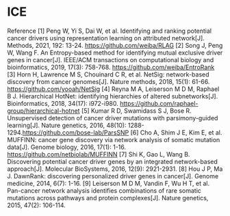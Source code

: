 # ICE


Reference
[1] Peng W, Yi S, Dai W, et al. Identifying and ranking potential cancer drivers using representation learning on attributed network[J]. Methods, 2021, 192: 13-24. https://github.com/weiba/RLAG
[2] Song J, Peng W, Wang F. An Entropy-based method for identifying mutual exclusive driver genes in cancer[J]. IEEE/ACM transactions on computational biology and bioinformatics, 2019, 17(3): 758-768. https://github.com/weiba/EntroRank
[3] Horn H, Lawrence M S, Chouinard C R, et al. NetSig: network-based discovery from cancer genomes[J]. Nature methods, 2018, 15(1): 61-66. https://github.com/yooah/NetSig
[4] Reyna M A, Leiserson M D M, Raphael B J. Hierarchical HotNet: identifying hierarchies of altered subnetworks[J]. Bioinformatics, 2018, 34(17): i972-i980. https://github.com/raphael-group/hierarchical-hotnet
[5] Kumar R D, Swamidass S J, Bose R. Unsupervised detection of cancer driver mutations with parsimony-guided learning[J]. Nature genetics, 2016, 48(10): 1288-1294.https://github.com/bose-lab/ParsSNP
[6] Cho A, Shim J E, Kim E, et al. MUFFINN: cancer gene discovery via network analysis of somatic mutation data[J]. Genome biology, 2016, 17(1): 1-16. https://github.com/netbiolab/MUFFINN
[7] Shi K, Gao L, Wang B. Discovering potential cancer driver genes by an integrated network-based approach[J]. Molecular BioSystems, 2016, 12(9): 2921-2931.
[8] Hou J P, Ma J. DawnRank: discovering personalized driver genes in cancer[J]. Genome medicine, 2014, 6(7): 1-16.
[9] Leiserson M D M, Vandin F, Wu H T, et al. Pan-cancer network analysis identifies combinations of rare somatic mutations across pathways and protein complexes[J]. Nature genetics, 2015, 47(2): 106-114.

